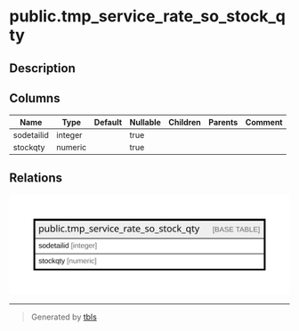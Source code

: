 # public.tmp_service_rate_so_stock_qty

## Description

## Columns

| Name | Type | Default | Nullable | Children | Parents | Comment |
| ---- | ---- | ------- | -------- | -------- | ------- | ------- |
| sodetailid | integer |  | true |  |  |  |
| stockqty | numeric |  | true |  |  |  |

## Relations

![er](public.tmp_service_rate_so_stock_qty.svg)

---

> Generated by [tbls](https://github.com/k1LoW/tbls)
